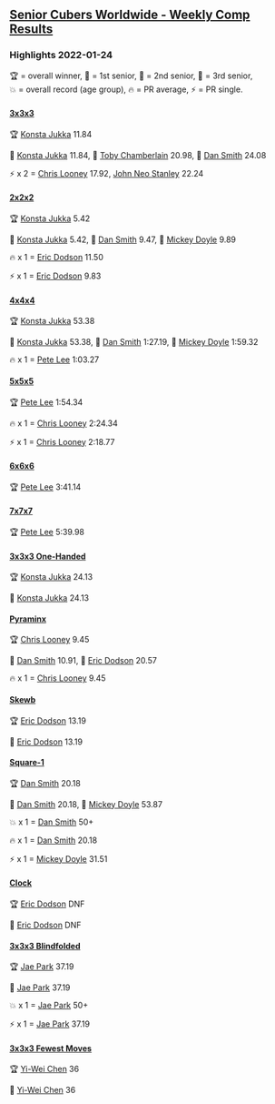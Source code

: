 <style>table {white-space: nowrap;}</style>
<link rel="stylesheet" type="text/css" href="/scw-comp/css/flags.css" />

## [Senior Cubers Worldwide - Weekly Comp Results](/scw-comp/results/)
### Highlights 2022-01-24

<span style="white-space: nowrap;">🏆 = overall winner</span>, <span style="white-space: nowrap;">🥇 = 1st senior</span>, <span style="white-space: nowrap;">🥈 = 2nd senior</span>, <span style="white-space: nowrap;">🥉 = 3rd senior</span>, <span style="white-space: nowrap;">💥 = overall record (age group)</span>, <span style="white-space: nowrap;">🔥 = PR average</span>, <span style="white-space: nowrap;">⚡ = PR single</span>.

#### [3x3x3](333.md)

<span style="white-space: nowrap;">🏆 [Konsta Jukka](../../persons/konsta_jukka/333.md) 11.84</span>

<span style="white-space: nowrap;">🥇 [Konsta Jukka](../../persons/konsta_jukka/333.md) 11.84</span>, <span style="white-space: nowrap;">🥈 [Toby Chamberlain](../../persons/toby_chamberlain/333.md) 20.98</span>, <span style="white-space: nowrap;">🥉 [Dan Smith](../../persons/dan_smith/333.md) 24.08</span>

⚡ x 2 = <span style="white-space: nowrap;">[Chris Looney](../../persons/chris_looney/333.md) 17.92</span>, <span style="white-space: nowrap;">[John Neo Stanley](../../persons/john_neo_stanley/333.md) 22.24</span>

#### [2x2x2](222.md)

<span style="white-space: nowrap;">🏆 [Konsta Jukka](../../persons/konsta_jukka/222.md) 5.42</span>

<span style="white-space: nowrap;">🥇 [Konsta Jukka](../../persons/konsta_jukka/222.md) 5.42</span>, <span style="white-space: nowrap;">🥈 [Dan Smith](../../persons/dan_smith/222.md) 9.47</span>, <span style="white-space: nowrap;">🥉 [Mickey Doyle](../../persons/mickey_doyle/222.md) 9.89</span>

🔥 x 1 = <span style="white-space: nowrap;">[Eric Dodson](../../persons/eric_dodson/222.md) 11.50</span>

⚡ x 1 = <span style="white-space: nowrap;">[Eric Dodson](../../persons/eric_dodson/222.md) 9.83</span>

#### [4x4x4](444.md)

<span style="white-space: nowrap;">🏆 [Konsta Jukka](../../persons/konsta_jukka/444.md) 53.38</span>

<span style="white-space: nowrap;">🥇 [Konsta Jukka](../../persons/konsta_jukka/444.md) 53.38</span>, <span style="white-space: nowrap;">🥈 [Dan Smith](../../persons/dan_smith/444.md) 1:27.19</span>, <span style="white-space: nowrap;">🥉 [Mickey Doyle](../../persons/mickey_doyle/444.md) 1:59.32</span>

🔥 x 1 = <span style="white-space: nowrap;">[Pete Lee](../../persons/pete_lee/444.md) 1:03.27</span>

#### [5x5x5](555.md)

<span style="white-space: nowrap;">🏆 [Pete Lee](../../persons/pete_lee/555.md) 1:54.34</span>

🔥 x 1 = <span style="white-space: nowrap;">[Chris Looney](../../persons/chris_looney/555.md) 2:24.34</span>

⚡ x 1 = <span style="white-space: nowrap;">[Chris Looney](../../persons/chris_looney/555.md) 2:18.77</span>

#### [6x6x6](666.md)

<span style="white-space: nowrap;">🏆 [Pete Lee](../../persons/pete_lee/666.md) 3:41.14</span>

#### [7x7x7](777.md)

<span style="white-space: nowrap;">🏆 [Pete Lee](../../persons/pete_lee/777.md) 5:39.98</span>

#### [3x3x3 One-Handed](333oh.md)

<span style="white-space: nowrap;">🏆 [Konsta Jukka](../../persons/konsta_jukka/333oh.md) 24.13</span>

<span style="white-space: nowrap;">🥇 [Konsta Jukka](../../persons/konsta_jukka/333oh.md) 24.13</span>

#### [Pyraminx](pyram.md)

<span style="white-space: nowrap;">🏆 [Chris Looney](../../persons/chris_looney/pyram.md) 9.45</span>

<span style="white-space: nowrap;">🥇 [Dan Smith](../../persons/dan_smith/pyram.md) 10.91</span>, <span style="white-space: nowrap;">🥈 [Eric Dodson](../../persons/eric_dodson/pyram.md) 20.57</span>

🔥 x 1 = <span style="white-space: nowrap;">[Chris Looney](../../persons/chris_looney/pyram.md) 9.45</span>

#### [Skewb](skewb.md)

<span style="white-space: nowrap;">🏆 [Eric Dodson](../../persons/eric_dodson/skewb.md) 13.19</span>

<span style="white-space: nowrap;">🥇 [Eric Dodson](../../persons/eric_dodson/skewb.md) 13.19</span>

#### [Square-1](sq1.md)

<span style="white-space: nowrap;">🏆 [Dan Smith](../../persons/dan_smith/sq1.md) 20.18</span>

<span style="white-space: nowrap;">🥇 [Dan Smith](../../persons/dan_smith/sq1.md) 20.18</span>, <span style="white-space: nowrap;">🥈 [Mickey Doyle](../../persons/mickey_doyle/sq1.md) 53.87</span>

💥 x 1 = <span style="white-space: nowrap;">[Dan Smith](../../persons/dan_smith/sq1.md) 50+</span>

🔥 x 1 = <span style="white-space: nowrap;">[Dan Smith](../../persons/dan_smith/sq1.md) 20.18</span>

⚡ x 1 = <span style="white-space: nowrap;">[Mickey Doyle](../../persons/mickey_doyle/sq1.md) 31.51</span>

#### [Clock](clock.md)

<span style="white-space: nowrap;">🏆 [Eric Dodson](../../persons/eric_dodson/clock.md) DNF</span>

<span style="white-space: nowrap;">🥇 [Eric Dodson](../../persons/eric_dodson/clock.md) DNF</span>

#### [3x3x3 Blindfolded](333bf.md)

<span style="white-space: nowrap;">🏆 [Jae Park](../../persons/jae_park/333bf.md) 37.19</span>

<span style="white-space: nowrap;">🥇 [Jae Park](../../persons/jae_park/333bf.md) 37.19</span>

💥 x 1 = <span style="white-space: nowrap;">[Jae Park](../../persons/jae_park/333bf.md) 50+</span>

⚡ x 1 = <span style="white-space: nowrap;">[Jae Park](../../persons/jae_park/333bf.md) 37.19</span>

#### [3x3x3 Fewest Moves](333fm.md)

<span style="white-space: nowrap;">🏆 [Yi-Wei Chen](../../persons/yi_wei_chen/333fm.md) 36</span>

<span style="white-space: nowrap;">🥇 [Yi-Wei Chen](../../persons/yi_wei_chen/333fm.md) 36</span>


<!-- Global site tag (gtag.js) - Google Analytics -->
<script async src="https://www.googletagmanager.com/gtag/js?id=UA-86348435-3"></script>
<script>window.dataLayer = window.dataLayer || []; function gtag() {dataLayer.push(arguments);} gtag('js', new Date()); gtag('config', 'UA-86348435-3');</script>
